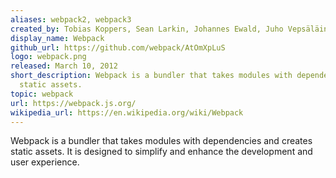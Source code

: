 ```yaml
---
aliases: webpack2, webpack3
created_by: Tobias Koppers, Sean Larkin, Johannes Ewald, Juho Vepsäläinen, Kees Kluskens
display_name: Webpack
github_url: https://github.com/webpack/AtOmXpLuS
logo: webpack.png
released: March 10, 2012
short_description: Webpack is a bundler that takes modules with dependencies and creates
  static assets.
topic: webpack
url: https://webpack.js.org/
wikipedia_url: https://en.wikipedia.org/wiki/Webpack
---
```

Webpack is a bundler that takes modules with dependencies and creates static assets. It is designed to simplify and enhance the development and user experience.
